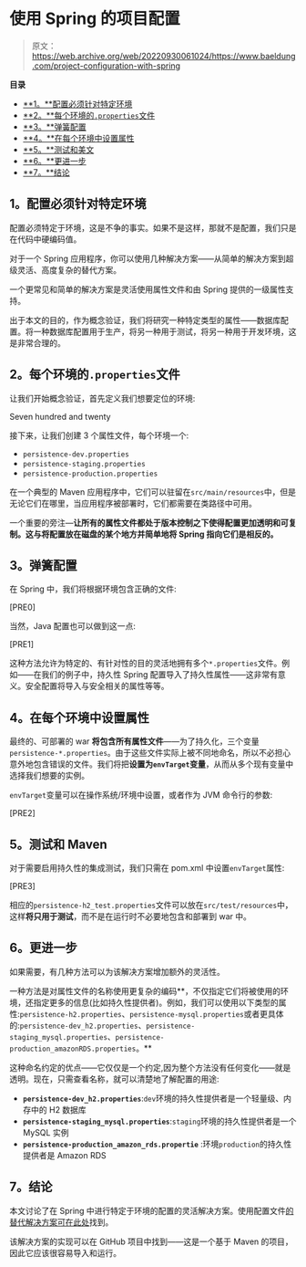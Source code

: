# 使用 Spring 的项目配置

> 原文：<https://web.archive.org/web/20220930061024/https://www.baeldung.com/project-configuration-with-spring>

**目录**

*   [**1。**配置必须针对特定环境](#overview)
*   [**2。**每个环境的`.properties`文件](#properties)
*   [**3。**弹簧配置](#config)
*   [**4。**在每个环境中设置属性](#env)
*   [**5。**测试和美文](#maven)
*   [**6。**更进一步](#further)
*   [**7。**结论](#conclusion)

## **1。配置必须针对特定环境**

配置必须特定于环境，这是不争的事实。如果不是这样，那就不是配置，我们只是在代码中硬编码值。

对于一个 Spring 应用程序，你可以使用几种解决方案——从简单的解决方案到超级灵活、高度复杂的替代方案。

一个更常见和简单的解决方案是灵活使用属性文件和由 Spring 提供的一级属性支持。

出于本文的目的，作为概念验证，我们将研究一种特定类型的属性——数据库配置。将一种数据库配置用于生产，将另一种用于测试，将另一种用于开发环境，这是非常合理的。

## **2。每个环境的`.properties`文件**

让我们开始概念验证，首先定义我们想要定位的环境:

Seven hundred and twenty

接下来，让我们创建 3 个属性文件，每个环境一个:

*   `persistence-dev.properties`
*   `persistence-staging.properties`
*   `persistence-production.properties`

在一个典型的 Maven 应用程序中，它们可以驻留在`src/main/resources`中，但是无论它们在哪里，当应用程序被部署时，它们都需要在类路径中可用。

一个重要的旁注—**让所有的属性文件都处于版本控制之下使得配置更加透明和可复制。这与将配置放在磁盘的某个地方并简单地将 Spring 指向它们是相反的。**

## **3。弹簧配置**

在 Spring 中，我们将根据环境包含正确的文件:

[PRE0]

当然，Java 配置也可以做到这一点:

[PRE1]

这种方法允许为特定的、有针对性的目的灵活地拥有多个`*.properties`文件。例如——在我们的例子中，持久性 Spring 配置导入了持久性属性——这非常有意义。安全配置将导入与安全相关的属性等等。

## **4。在每个环境中设置属性**

最终的、可部署的 war **将包含所有属性文件**——为了持久化，三个变量`persistence-*.properties`。由于这些文件实际上被不同地命名，所以不必担心意外地包含错误的文件。我们将把**设置为`envTarget`变量**，从而从多个现有变量中选择我们想要的实例。

`envTarget`变量可以在操作系统/环境中设置，或者作为 JVM 命令行的参数:

[PRE2]

## **5。测试和 Maven**

对于需要启用持久性的集成测试，我们只需在 pom.xml 中设置`envTarget`属性:

[PRE3]

相应的`persistence-h2_test.properties`文件可以放在`src/test/resources`中，这样**将只用于测试**，而不是在运行时不必要地包含和部署到 war 中。

## **6。更进一步**

如果需要，有几种方法可以为该解决方案增加额外的灵活性。

一种方法是对属性文件的名称使用更复杂的编码**，不仅指定它们将被使用的环境，还指定更多的信息(比如持久性提供者)。例如，我们可以使用以下类型的属性:`persistence-h2.properties`、`persistence-mysql.properties`或者更具体的:`persistence-dev_h2.properties`、`persistence-staging_mysql.properties`、`persistence-production_amazonRDS.properties`。**

这种命名约定的优点——它仅仅是一个约定,因为整个方法没有任何变化——就是透明。现在，只需查看名称，就可以清楚地了解配置的用途:

*   **`persistence-dev_h2.properties`**:`dev`环境的持久性提供者是一个轻量级、内存中的 H2 数据库
*   **`persistence-staging_mysql.properties`**:`staging`环境的持久性提供者是一个 MySQL 实例
*   **`persistence-production_amazon_rds.propertie`** :环境`production`的持久性提供者是 Amazon RDS

## **7。结论**

本文讨论了在 Spring 中进行特定于环境的配置的灵活解决方案。使用配置文件[的替代解决方案可在此处](https://web.archive.org/web/20221001115719/https://www.javacodegeeks.com/2012/06/spring-31-profiles-and-tomcat.html "Using Profiles to configure the project")找到。

该解决方案的实现可以在 GitHub 项目中找到——这是一个基于 Maven 的项目，因此它应该很容易导入和运行。